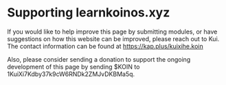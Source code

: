 # Supporting learnkoinos.xyz

If you would like to help improve this page by submitting modules, or have suggestions on how this website can be improved, please reach out to Kui. The contact information can be found at https://kap.plus/kuixihe.koin

Also, please consider sending a donation to support the ongoing development of this page by sending $KOIN to 1KuiXi7Kdby37k9cW6RNDk2ZMJvDKBMa5q.